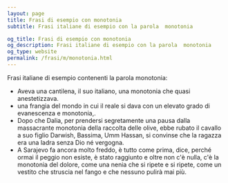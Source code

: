 ```yaml
---
layout: page
title: Frasi di esempio con monotonia 
subtitle: Frasi italiane di esempio con la parola  monotonia

og_title: Frasi di esempio con monotonia 
og_description: Frasi italiane di esempio con la parola  monotonia
og_type: website
permalink: /frasi/m/monotonia.html
---
```


Frasi italiane di esempio contenenti la parola monotonia:


- Aveva una cantilena, il suo italiano, una monotonia che quasi anestetizzava.
- una frangia del mondo in cui il reale si dava con un elevato grado di evanescenza e monotonia,.
- Dopo che Dalia, per prendersi segretamente una pausa dalla massacrante monotonia della raccolta delle olive, ebbe rubato il cavallo a suo figlio Darwish, Bassima, Umm Hassan, si convinse che la ragazza era una ladra senza Dio né vergogna.
- A Sarajevo fa ancora molto freddo, è tutto come prima, dice, perché ormai il peggio non esiste, è stato raggiunto e oltre non c'è nulla, c'è la monotonia del dolore, come una nenia che si ripete e si ripete, come un vestito che struscia nel fango e che nessuno pulirà mai più.

